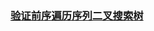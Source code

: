 ### [验证前序遍历序列二叉搜索树](https://leetcode-cn.com/problems/verify-preorder-sequence-in-binary-search-tree)

